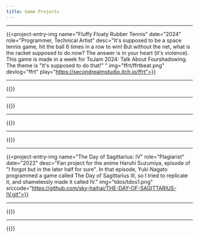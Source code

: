```yaml
---
title: Game Projects
---
```


---

{{<project-entry-img name="Fluffy Floaty Rubber Tennis" date="2024" role="Programmer, Technical Artist" desc="It's supposed to be a space tennis game, hit the ball 6 times in a row to win! But without the net, what is the racket supposed to do now? The answer is in your heart (it's violence). This game is made in a week for ToJam 2024: Talk About Fourshadowing. The theme is \"It's supposed to do that!\" " img="ffrt/ffrtbeat.png" devlog="ffrt" play="https://secondrealmstudio.itch.io/ffrt">}}

---

{{<project-entry-img name="Echoes of the Roots" date="2023-2024" role="Technical Artist, Lead Programmer" desc="Winner of Best Artistic Achievement at Level-up Showcase 2024. A 2.5D action adventure made with Unity. I'm credited for coding the combat framework, various technical art including shaders, post-processings and asset automation tools." img="eotr/AWARDS-min.png" devlog="eotr" play="https://secondrealmstudio.itch.io/eotr">}}

---

{{<project-entry-img name="Animal Planet: Flat Earth [Ongoing]" date="2023-Present" role="Programmer, Designer" desc="An upgrade to my previous jam project: Animal Planet. This is a (flat) planet building, strategy, simulation game made with Unity. Comparing to Animal Planet, a new disasters system will be introduced! The project is under active development." img="ongoing/placeholder.png">}}

---

{{<project-entry-img name="Slimo" role="Programmer, Designer, 3D Artist" date="2023" desc="A 3D puzzle game where you control Slinks to find their princess, Slimo. Made with unity using keyboard controls. Designed for A game created within 3 days for the Toronto Game Jam 2023." img="slimo/0ujX43.png" play="https://sky-haihai.itch.io/slimo">}}

---

{{<project-entry-img name="Windo" role="Programmer, Designer, 3D Artist" date="2022" desc="A 3D house cleaning strategy simulation game with multiple stage where the player controls a vacuum bot to blow, instead of inhale dusts into the designated trash bin within the level. Sounds simple? Cato the house cat is on his way ready to create obstacles and give you a hard time. A game created within 3 days for the Toronto Game Jam 2023." img="windo/4TlwTo1.png" play="https://sky-haihai.itch.io/windo">}}

---

{{<project-entry-img name="The Day of Sagittarius: IV" role="Plagiarist" date="2022" desc="Fan project for the anime Haruhi Suzumiya, episode of \"I forgot but in the later half for sure\". In that episode, Yuki Nagato programmed a game called The Day of Sagittarius III, so I tried to replicate it, and shamelessly made it called IV." img="tdos/tdos1.png" srccode="https://github.com/sky-haihai/THE-DAY-OF-SAGITTARIUS-IV.git">}}

---

{{<project-entry-img name="Animal Planet" date="2021" role="Programmer, Designer, 3D Artist" desc="Winner of Participation Award(Top 13%) at BIGC 2021 (Beijing International Game Innovation Conference) . A spherical planet building, stretegy, simulation game, where the player needs to discover different combinations between various terrain blocks and try to balance the ecosystem by keeping the amount of all kinds of animals up." img="animalplanet/zxRCxq.png" play="https://yifengs.itch.io/animalplanet">}}

---

{{<project-entry-img name="BumpItUp" date="2021" role="Programmer, Designer" desc="This game analyzes the audio file the player imports in and generate a beat map for player to play. The goal is literally to bump it up, strong beats provide more momentum! This game is made for Toronto Game Jam 2023." img="bumpitup/zC_4R4.png" play="https://sky-haihai.itch.io/bumpitup">}}